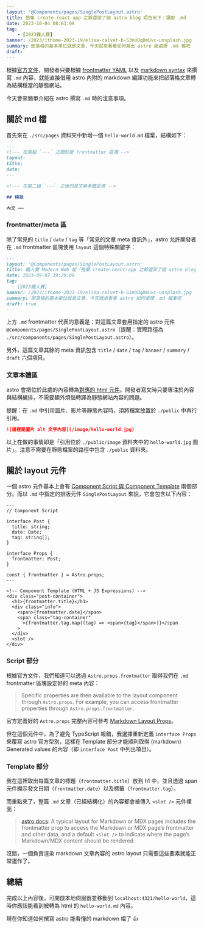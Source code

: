 ```yaml
---
layout: '@Components/pages/SinglePostLayout.astro'
title: 捨棄 create-react-app 之餘還架了個 astro blog 昭告天下：讀取 .md
date: 2023-10-04 08:03:09
tag:
	- [2023鐵人賽]
banner: /2023/ithome-2023-19/elisa-calvet-b-S3nUOqDmUvc-unsplash.jpg
summary: 部落格的基本單位就是文章，今天就來看看如何寫出 astro 能處理 .md 檔吧
draft:
---
```


根據[官方文件](https://docs.astro.build/en/guides/markdown-content/)，開發者只要根據 [frontmatter YAML](https://stackoverflow.com/a/44222826) 以及 [markdown syntax](https://www.markdownguide.org/basic-syntax/) 來撰寫 `.md` 內容，就能直接借用 astro 內附的 markdown 編譯功能來把部落格文章轉為結構穩當的靜態網站。

今天會來簡單介紹在 astro 撰寫 `.md` 時的注意事項。

## 關於 md 檔

首先來在 `./src/pages` 資料夾中新增一個 `hello-world.md` 檔案，結構如下：

```md
---
<!--- 在兩組 `---` 之間的是 frontmatter 區塊 -->
layout:
title:
date:
---

<!--- 在第二組 `---` 之後的是文章本體區塊 -->

## 標題

內文 ⋯⋯
```

### frontmatter/meta 區

除了常見的 `title` / `date` / `tag` 等「常見的文章 meta 資訊外」，astro 允許開發者在 `.md` frontmatter 區塊使用 `layout` 這個特殊關鍵字：

```md
---
layout: '@Components/pages/SinglePostLayout.astro'
title: 鐵人賽 Modern Web 組「捨棄 create-react-app 之餘還架了個 astro blog 昭告天下」第 19 天
date: 2023-09-07 19:29:09
tag:
  - [2023鐵人賽]
banner: /2023/ithome-2023-19/elisa-calvet-b-S3nUOqDmUvc-unsplash.jpg
summary: 部落格的基本單位就是文章，今天就來看看 astro 如何處理 .md 檔案吧
draft: true
---
```

上方 `.md` frontmatter 代表的意義是：對這篇文章套用指定的 astro 元件 `@Components/pages/SinglePostLayout.astro`（提醒：實際路徑為 `./src/components/pages/SinglePostLayout.astro`）。

另外，這篇文章其餘的 meta 資訊包含 `title` / `date` / `tag` / `banner` / `summary` / `draft` 六個項目。

### 文章本體區

astro 會把位於此處的內容轉為[對應的 html 元件](https://www.markdownguide.org/basic-syntax/)。開發者寫文時只要專注於內容與結構編排，不需要額外煩惱轉譯為靜態網站內容的問題。

提醒：在 `.md` 中引用圖片、影片等靜態內容時，須將檔案放置於 `./public` 中再行引用。

```md
![這裡是圖片 alt 文字內容](/image/hello-world.jpg)
```

以上在做的事情即是「引用位於 `./public/image` 資料夾中的 `hello-world.jpg` 圖片」。注意不需要在靜態檔案的路徑中包含 `./public` 資料夾。

## 關於 layout 元件

一個 astro 元件基本上會有 [Component Script 與 Component Template](https://docs.astro.build/en/core-concepts/astro-components/#component-structure) 兩個部分。而以 `.md` 中指定的排版元件 `SinglePostLayout` 來說，它會包含以下內容：

```astro
---
// Component Script

interface Post {
  title: string;
  date: Date;
  tag: string[];
}

interface Props {
  frontmatter: Post;
}

const { frontmatter } = Astro.props;
---

<!-- Component Template (HTML + JS Expressions) -->
<div class="post-container">
  <h1>{frontmatter.title}</h1>
  <div class="info">
    <span>{frontmatter.date}</span>
    <span class="tag-container"
      >{frontmatter.tag.map((tag) => <span>{tag}</span>)}</span
    >
  </div>
  <slot />
</div>
```

### Script 部分

根據官方文件，我們知道可以透過 `Astro.props.frontmatter` 取得我們在 `.md` frontmatter 區塊設定好的 meta 內容：

> Specific properties are then available to the layout component through `Astro.props`. For example, you can access frontmatter properties through `Astro.props.frontmatter`.

官方定義好的 `Astro.props` 完整內容可參考 [Markdown Layout Props](https://docs.astro.build/en/core-concepts/layouts/#markdown-layout-props)。

但在這個元件中，為了避免 TypeScript 報錯，我選擇重新定義 `interface Props` 來覆寫 astro 官方型別，這樣在 Template 部分才能順利取得 (markdown) Generated values 的內容（即 `interface Post` 中列出項目）。

### Template 部分

我在這裡取出每篇文章的標題（`frontmatter.title`）放到 h1 中，並且透過 span 元件顯示發文日期（`frontmatter.date`）以及標籤（`frontmatter.tag`）。

而重點來了，整篇 `.md` 文章（已經結構化）的內容都會被傳入 `<slot />` 元件裡面：

> [astro docs](https://docs.astro.build/en/core-concepts/layouts/#markdownmdx-layouts): A typical layout for Markdown or MDX pages includes the frontmatter prop to access the Markdown or MDX page’s frontmatter and other data, and a default `<slot />` to indicate where the page’s Markdown/MDX content should be rendered.

沒錯，一個負責渲染 markdown 文章內容的 astro layout 只需要這些要素就能正常運作了。

## 總結

完成以上內容後，可開啟本地伺服器並移動到 `localhost:4321/hello-world`，這時你應該能看到被轉為 html 的 `hello-world.md` 內容。

現在你知道如何撰寫 astro 能看懂的 markdown 檔了 👍

